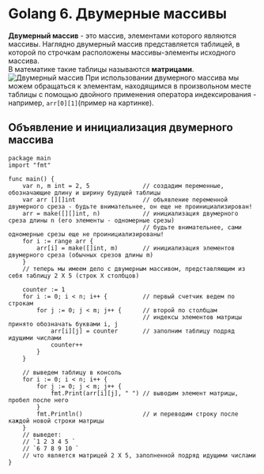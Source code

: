 # Golang 6. Двумерные массивы
**Двумерный массив** - это массив, элементами которого являются массивы. 
Наглядно двумерный массив представляется таблицей, в которой по строчкам расположены массивы-элементы исходного массива.<br>
В математике такие таблицы называются **матрицами**.
![Двумерный массив](https://cdn.javarush.com/images/article/74510010-a2a6-4f1a-91a2-22a6ccf5a4b8/1024.jpeg)
При использовании двумерного массива мы можем обращаться к элементам, находящимся в произвольном месте таблицы с помощью двойного применения оператора индексирования - например, `arr[0][1]`(пример на картинке).

## Объявление и инициализация двумерного массива
```golang
package main
import "fmt"

func main() {
    var n, m int = 2, 5               // создадим переменные, обозначающие длину и ширину будущей таблицы
    var arr [][]int                   // объявление переменной двумерного среза - будьте внимательнее, он еще не проинициализирован!
    arr = make([][]int, n)            // инициализация двумерного среза длины n (его элементы - одномерные срезы)
                                      // будьте внимательнее, сами одномерные срезы еще не проинициализированы!
    for i := range arr {
        arr[i] = make([]int, m)       // инициализация элементов двумерного среза (обычных срезов длины m)
    }
    // теперь мы имеем дело с двумерным массивом, представляющим из себя таблицу 2 Х 5 (строк Х столбцов)

    counter := 1                                
    for i := 0; i < n; i++ {          // первый счетчик ведем по строкам
        for j := 0; j < m; j++ {      // второй по столбцам
                                      // индексы элементов матрицы принято обозначать буквами i, j
            arr[i][j] = counter       // заполним таблицу подряд идущими числами
            counter++
        }
    }

    // выведем таблицу в консоль
    for i := 0; i < n; i++ {         
        for j := 0; j < m; j++ {      
            fmt.Print(arr[i][j], " ") // выводим элемент матрицы, пробел после него
        }
        fmt.Println()                 // и переводим строку после каждой новой строки матрицы
    }
    // выведет: 
    // `1 2 3 4 5 `
    // `6 7 8 9 10 `
    // что является матрицей 2 Х 5, заполненной подряд идущими числами
}
```
